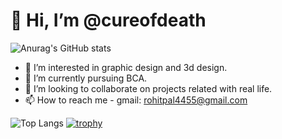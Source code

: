 # 👋 Hi, I’m @cureofdeath

![Anurag's GitHub stats](https://github-readme-stats.vercel.app/api?username=cureofdeath&show_icons=true&theme=tokyonight)

- 👀 I’m interested in graphic design and 3d design.
- 🌱 I’m currently pursuing BCA.
- 💞️ I’m looking to collaborate on projects related with real life.
- 📫 How to reach me - gmail: rohitpal4455@gmail.com

<!---
cureofdeath/cureofdeath is a ✨ special ✨ repository because its `README.md` (this file) appears on your GitHub profile.
You can click the Preview link to take a look at your changes.
--->
![Top Langs](https://github-readme-stats.vercel.app/api/top-langs/?username=cureofdeath&layout=compact&theme=tokyonight)
[![trophy](https://github-profile-trophy.vercel.app/?username=cureofdeath&theme=onedark&row=1)](https://github.com/ryo-ma/github-profile-trophy)

